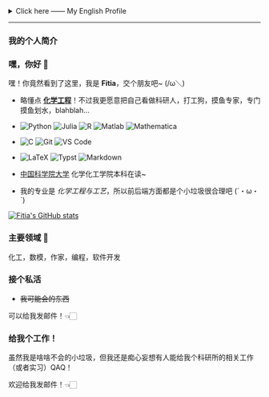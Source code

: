 <details>
<summary>Click here —— My English Profile</summary>

### Hi there 👋

Hey! Can't believe you saw this. I'm **Fitia**, let's make friends ~ (/ω＼)

- I know a little bit about **Chemical Engineering**! But I prefer to see myself as a **researcher**, a worker, and a fish expert, mainly focusing on just chilling and doing nothing, blahblah...<br />
- ![Python](https://img.shields.io/badge/-Python-3776ab?logo=python&logoColor=fff)
  ![Julia](https://img.shields.io/badge/-Julia-9558A1?logo=julia&logoColor=fff)
  ![R](https://img.shields.io/badge/-R-276DC3?logo=r&logoColor=fff)
  ![Matlab](https://img.shields.io/badge/-Matlab-0076A8?logo=matlab&logoColor=fff)
  ![Mathematica](https://img.shields.io/badge/-Mathematica-DD1100?logo=mathematica&logoColor=fff)<br />
  
- ![C](https://img.shields.io/badge/-C-A8B9CC?logo=c&logoColor=fff)
  ![Git](https://img.shields.io/badge/-git-F05032?logo=git&logoColor=fff)
  ![VS Code](https://img.shields.io/badge/-VS%20Code-007ACC?logo=visual%20studio%20code&logoColor=fff)

- ![LaTeX](https://img.shields.io/badge/-LaTeX-008080?logo=latex&logoColor=fff)
  ![Typst](https://img.shields.io/badge/-Typst-6B1E5C?logo=typst&logoColor=fff)
  ![Markdown](https://img.shields.io/badge/-Markdown-000000?logo=markdown&logoColor=fff)<br />

- Undergraduate student in **Chemical Engineering and Technology** from [University of Chinese Academy of Sciences](https://www.ucas.ac.cn)

[![Fitia's GitHub stats](https://github-readme-stats.vercel.app/api?username=Fitia-UCAS&show_icons=true&bg_color=60,163E99,904e95&icon_color=24A6F2&title_color=fff&text_color=fff)](https://github.com/Fitia-UCAS)

### Major Areas 🧬 
- Chemical Engineering, Mathematical Modeling, Writing, Programming, Software Development

### Taking Private Job
- ~~Things I might be capable of~~

Feel free to send me an email! 👈🏻

### Give Me a Job!
Although I am just a beginner, I'm still hoping someone will give me a related job in research (or an internship)! 

Feel free to send me an email! 👈🏻

</details>

---

### 我的个人简介

### 嘿，你好 👋

嘿！你竟然看到了这里，我是 **Fitia**，交个朋友吧~ (/ω＼)

- 略懂点 **[化学工程]()**！不过我更愿意把自己看做科研人，打工狗，摸鱼专家，专门摸鱼划水，blahblah…<br />
- ![Python](https://img.shields.io/badge/-Python-3776ab?logo=python&logoColor=fff)
  ![Julia](https://img.shields.io/badge/-Julia-9558A1?logo=julia&logoColor=fff)
  ![R](https://img.shields.io/badge/-R-276DC3?logo=r&logoColor=fff)
  ![Matlab](https://img.shields.io/badge/-Matlab-0076A8?logo=matlab&logoColor=fff)
  ![Mathematica](https://img.shields.io/badge/-Mathematica-DD1100?logo=mathematica&logoColor=fff)<br />
  
- ![C](https://img.shields.io/badge/-C-A8B9CC?logo=c&logoColor=fff)
  ![Git](https://img.shields.io/badge/-git-F05032?logo=git&logoColor=fff)
  ![VS Code](https://img.shields.io/badge/-VS%20Code-007ACC?logo=visual%20studio%20code&logoColor=fff)

- ![LaTeX](https://img.shields.io/badge/-LaTeX-008080?logo=latex&logoColor=fff)
  ![Typst](https://img.shields.io/badge/-Typst-6B1E5C?logo=typst&logoColor=fff)
  ![Markdown](https://img.shields.io/badge/-Markdown-000000?logo=markdown&logoColor=fff)<br />

- [中国科学院大学](https://www.ucas.ac.cn) 化学化工学院本科在读~  
- 我的专业是 _化学工程与工艺_，所以前后端方面都是个小垃圾很合理吧 (´・ω・`)

[![Fitia's GitHub stats](https://github-readme-stats.vercel.app/api?username=Fitia-UCAS&show_icons=true&bg_color=60,163E99,904e95&icon_color=24A6F2&title_color=fff&text_color=fff)](https://github.com/Fitia-UCAS)

### 主要领域 🧬 

化工，数模，作家，编程，软件开发

### 接个私活
- ~~我可能会的东西~~

可以给我发邮件！👈🏻

### 给我个工作！
虽然我是啥啥不会的小垃圾，但我还是痴心妄想有人能给我个科研所的相关工作（或者实习）QAQ！

欢迎给我发邮件！👈🏻
